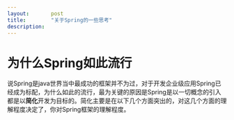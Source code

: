 ```yaml
---
layout:       post
title:        "关于Spring的一些思考"
description: 
---
```

# 为什么Spring如此流行  
说Spring是java世界当中最成功的框架并不为过，对于开发企业级应用Spring已经成为标配，为什么如此的流行，最为关键的原因是Spring是以一切概念的引入都是以**简化**开发为目标的。简化主要是在以下几个方面突出的，对这几个方面的理解程度决定了，你对Spring框架的理解程度。
 
